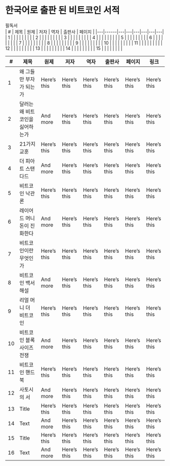 # 한국어로 출판 된 비트코인 서적

필독서  
| # | 제목 | 원제 | 저자 | 역자 | 출판사 | 페이지 |
|---|------|---|---|---|---|---|---|
| 1  |      |   |   |   |   |   |   |
| 2  |      |   |   |   |   |   |   |
| 3  |      |   |   |   |   |   |   |
| 4  |      |   |   |   |   |   |   |
| 5  |      |   |   |   |   |   |   |
| 6  |      |   |   |   |   |   |   |
| 7  |      |   |   |   |   |   |   |
| 8  |      |   |   |   |   |   |   |
| 9  |      |   |   |   |   |   |   |
| 10  |      |   |   |   |   |   |   |
| 11  |      |   |   |   |   |   |   |
| 12  |      |   |   |   |   |   |   |
| 13  |      |   |   |   |   |   |   |
| 14  |      |   |   |   |   |   |   |
| 15  |      |   |   |   |   |   |   |

| #     | 제목 | 원제 | 저자 | 역자 | 출판사 | 페이지 | 링크 |
|------------|-------------|-----------|-----------|-----------|-----------|-----------|-----------|
| 1     | 왜 그들만 부자가 되는가       | Here’s this |Here’s this |Here’s this |Here’s this |Here’s this |Here’s this |
| 2  | 달러는 왜 비트코인을 싫어하는가        | And more  |Here’s this |Here’s this |Here’s this |Here’s this |Here’s this |
| 3     | 21가지 교훈       | Here’s this |Here’s this |Here’s this |Here’s this |Here’s this |Here’s this |
| 4  | 더 피아트 스탠다드        | And more  |Here’s this |Here’s this |Here’s this |Here’s this |Here’s this |
| 5     | 비트코인 낙관론       | Here’s this |Here’s this |Here’s this |Here’s this |Here’s this |Here’s this |
| 6  | 레이어드 머니 돈이 진화한다        | And more  |Here’s this |Here’s this |Here’s this |Here’s this |Here’s this |
| 7     | 비트코인이란 무엇인가       | Here’s this |Here’s this |Here’s this |Here’s this |Here’s this |Here’s this |
| 8  | 비트코인 백서 해설        | And more  |Here’s this |Here’s this |Here’s this |Here’s this |Here’s this |
| 9     | 리얼 머니 더 비트코인       | Here’s this |Here’s this |Here’s this |Here’s this |Here’s this |Here’s this |
| 10  | 비트코인 블록사이즈 전쟁        | And more  |Here’s this |Here’s this |Here’s this |Here’s this |Here’s this |
| 11     | 비트코인 핸드북       | Here’s this |Here’s this |Here’s this |Here’s this |Here’s this |Here’s this |
| 12  | 사토시의 서        | And more  |Here’s this |Here’s this |Here’s this |Here’s this |Here’s this |
| 13     | Title       | Here’s this |Here’s this |Here’s this |Here’s this |Here’s this |Here’s this |
| 14  | Text        | And more  |Here’s this |Here’s this |Here’s this |Here’s this |Here’s this |
| 15     | Title       | Here’s this |Here’s this |Here’s this |Here’s this |Here’s this |Here’s this |
| 16  | Text        | And more  |Here’s this |Here’s this |Here’s this |Here’s this |Here’s this |
